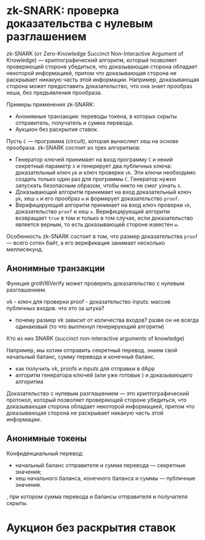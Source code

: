 # zk-SNARK: проверка доказательства с нулевым разглашением

zk-SNARK (от Zero-Knowledge Succinct Non-Interactive Argument of Knowledge) — криптографический алгоритм, который позволяет проверяющей стороне убедиться, что доказывающая сторона обладает некоторой информацией, притом что доказывающая сторона не раскрывает никакую часть этой информации. Например, доказывающая сторона может предоставить доказательство, что она знает прообраз хеша, без предъявления прообраза.

Примеры применения zk-SNARK:

* Анонимные транзакции: переводы токена, в которых скрыты отправитель, получатель и сумма перевода.
* Аукцион без раскрытия ставок.

Пусть `C` — программа (circuit), которая вычисляет хеш на основе прообраза. zk-SNARK состоит из трех алгоритмов:
* Генератор ключей принимает на вход программу `C` и некий секретный параметр `λ` и генерирует два публичных ключа: доказательный ключ `pk` и ключ проверки `vk`. Эти ключи необходимо создать только один раз для программы `C`. Генератор нужно запускать безопасным образом, чтобы никто не смог узнать `λ`.
* Доказывающий алгоритм принимает на вход доказательный ключ `pk`, хеш `x` и его прообраз `w` и формирует доказательство `proof`.
* Верифицирующий алгоритм принимает на вход ключ проверки `vk`, доказательство `proof` и хеш `x`. Верифицирующий алгоритм возвращает `true` в том и только в том случае, если доказательство является верным, то есть доказывающей стороне известен `w`.

Особенность zk-SNARK состоит в том, что размер доказательства `proof` — всего сотен байт, а его верификация занимает несколько миллисекунд.

## Анонимные транзакции







Функция groth16Verify может проверить доказательство с нулевым разглашением.

vk - ключ для проверки
proof - доказательство
inputs: массив публичных входов. что это за штука?
- почему размер vk зависит от количества входов? разве он не всегда одинаковый (то что выплюнул генерирующий алгоритм)

Кто из них SNARK (succinct non-interactive arguments of knowledge)

Например, мы хотим отправить секретный перевод. знаем свой начальный баланс, сумму перевода и конечный баланс.

- как получить vk, proofs и inputs для отправки в dApp
- алгоритм генератора ключей (или уже готовые ) и доказывающего алгоритма

Доказательство с нулевым разглашением — это криптографический протокол, который позволяет проверяющей стороне убедиться, что доказывающая сторона обладает некоторой информацией, притом что доказывающая сторона не раскрывает никакую часть этой информации. 

## Анонимные токены

Конфиденциальный перевод:
* начальный баланс отправителя и сумма перевода — секретные значения;
* хеш начального баланса, конечного баланса и суммы — публичные значения.


, при котором сумма перевода и балансы отправителя и получателя скрыты.

# Аукцион без раскрытия ставок

